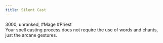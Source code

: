 ```yaml
---
title: Silent Cast
---
```

3000, unranked, #Mage #Priest    
Your spell casting process does not require the use of words and chants, just the arcane gestures.